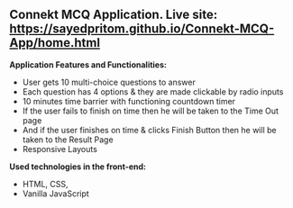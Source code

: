 ## Connekt MCQ Application. Live site: https://sayedpritom.github.io/Connekt-MCQ-App/home.html

**Application Features and Functionalities:**
* User gets 10 multi-choice questions to answer 
* Each question has 4 options & they are made clickable by radio inputs
* 10 minutes time barrier with functioning countdown timer
* If the user fails to finish on time then he will be taken to the Time Out page
* And if the user finishes on time & clicks Finish Button then he will be taken to the Result Page
* Responsive Layouts

**Used technologies in the front-end:**
* HTML, CSS, 
* Vanilla JavaScript